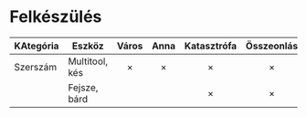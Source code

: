 # Felkészülés

| KAtegória | Eszköz              | Város | Anna | Katasztrófa | Összeonlás |
|-----------|---------------------|:-----:|:----:|:-----------:|:----------:|
| Szerszám  | Multitool, kés      | ×     | ×    | ×           | ×          |
|           | Fejsze, bárd        |       |      | ×           | ×          |
